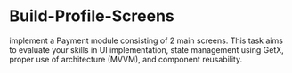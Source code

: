# Build-Profile-Screens
implement a Payment module consisting of 2 main screens. This task aims to evaluate your skills in UI implementation, state management using GetX, proper use of architecture (MVVM), and component reusability.
